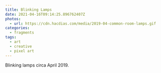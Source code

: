 ```yaml
---
title: Blinking Lamps
date: 2021-04-16T09:14:25.896762407Z
photos:
  - url: https://cdn.hacdias.com/media/2019-04-common-room-lamps.gif
categories:
  - fragments
tags:
  - art
  - creative
  - pixel art
---
```


Blinking lamps circa April 2019.
